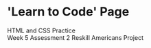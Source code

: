 # 'Learn to Code' Page
HTML and CSS Practice <br>
Week 5 Assessment 2 Reskill Americans Project <br>
